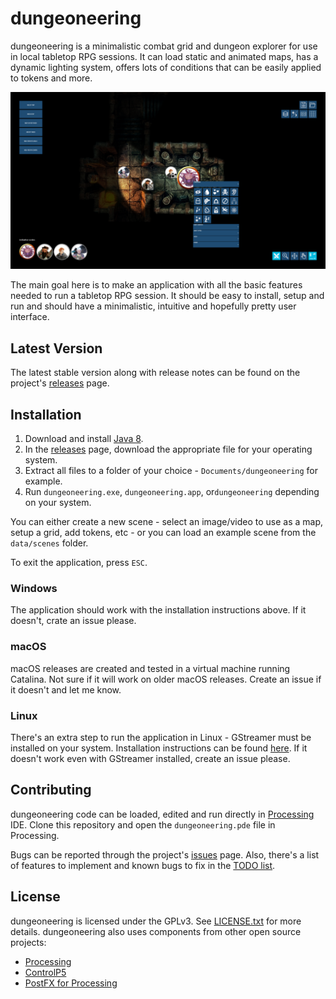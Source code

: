# dungeoneering
dungeoneering is a minimalistic combat grid and dungeon explorer for use in local tabletop RPG sessions. It can load static and animated maps, has a dynamic lighting system, offers lots of conditions that can be easily applied to tokens and more.

![dungeoneering screenshot](screenshot.png)

The main goal here is to make an application with all the basic features needed to run a tabletop RPG session. It should be easy to install, setup and run and should have a minimalistic, intuitive and hopefully pretty user interface.

## Latest Version

The latest stable version along with release notes can be found on the project's [releases](https://github.com/luiscastilho/dungeoneering/releases) page.

## Installation

1. Download and install [Java 8](https://java.com/en/download/).
2. In the [releases](https://github.com/luiscastilho/dungeoneering/releases) page, download the appropriate file for your operating system.
3. Extract all files to a folder of your choice - `Documents/dungeoneering` for example.
4. Run `dungeoneering.exe`, `dungeoneering.app`, or`dungeoneering` depending on your system.

You can either create a new scene - select an image/video to use as a map, setup a grid, add tokens, etc - or you can load an example scene from the `data/scenes` folder.

To exit the application, press `ESC`.

### Windows

The application should work with the installation instructions above. If it doesn't, crate an issue please.

### macOS

macOS releases are created and tested in a virtual machine running Catalina. Not sure if it will work on older macOS releases. Create an issue if it doesn't and let me know.

### Linux

There's an extra step to run the application in Linux - GStreamer must be installed on your system. Installation instructions can be found [here](https://gstreamer.freedesktop.org/documentation/installing/on-linux.html). If it doesn't work even with GStreamer installed, create an issue please.

## Contributing

dungeoneering code can be loaded, edited and run directly in [Processing](https://processing.org/) IDE. Clone this repository and open the `dungeoneering.pde` file in Processing.

Bugs can be reported through the project's [issues](https://github.com/luiscastilho/dungeoneering/issues) page. Also, there's a list of features to implement and known bugs to fix in the [TODO list](TODO.md).

## License

dungeoneering is licensed under the GPLv3. See [LICENSE.txt](LICENSE.txt) for more details. dungeoneering also uses components from other open source projects:

- [Processing](https://github.com/processing/processing)
- [ControlP5](https://github.com/sojamo/controlp5)
- [PostFX for Processing](https://github.com/cansik/processing-postfx)

